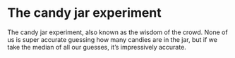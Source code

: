 # The candy jar experiment

The candy jar experiment, also known as the wisdom of the crowd. None of us is super accurate guessing how many candies are in the jar, but if we take the median of all our guesses, it’s impressively accurate.